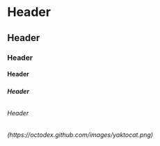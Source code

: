 # <H1> Header
## <H2> Header  
### <H3> Header  
#### <H4> Header  
##### <H5> Header 
###### <H6> Header  
  
  
  
  
  
<I add a Header>  
(https://octodex.github.com/images/yaktocat.png)
